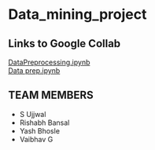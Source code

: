 # Data_mining_project

## Links to Google Collab

[DataPreprocessing.ipynb](https://colab.research.google.com/drive/1NA4OiFbf8iMP8EnpuT3hUOsnB7RdhxbR?usp=sharing)  
[Data prep.ipynb](https://colab.research.google.com/drive/1X6dbYaD4buZHqbCcZlk4AQlpLo5ZMoMl?usp=sharing)


## TEAM MEMBERS

* S Ujjwal  
* Rishabh Bansal  
* Yash Bhosle  
* Vaibhav G  
